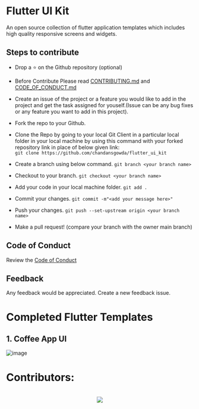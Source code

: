 # Flutter UI Kit

An open source collection of flutter application templates which includes high quality responsive screens and widgets.

## Steps to contribute
- Drop a :star: on the Github repository (optional)<br/>

- Before Contribute Please read [CONTRIBUTING.md](https://github.com/chandansgowda/flutter_ui_kit/blob/master/CONTRIBUTING.md) and [CODE_OF_CONDUCT.md](https://github.com/chandansgowda/flutter_ui_kit/blob/master/CODE_OF_CONDUCT.md)

- Create an issue of the project or a feature you would like to add in the project and get the task assigned for youself.(Issue can be any bug fixes or any feature you want to add in this project).

- Fork the repo to your Github.<br/>

- Clone the Repo by going to your local Git Client in a particular local folder in your local machine by using this command with your forked repository link in place of below given link: <br/>
  `git clone https://github.com/chandansgowda/flutter_ui_kit`
- Create a branch using below command.
  `git branch <your branch name>`
- Checkout to your branch.
  `git checkout <your branch name>`
- Add your code in your local machine folder.
  `git add . `
- Commit your changes.
  `git commit -m"<add your message here>"`
- Push your changes.
  `git push --set-upstream origin <your branch name>`

- Make a pull request! (compare your branch with the owner main branch)

## Code of Conduct 
Review the [Code of Conduct](CODE_OF_CONDUCT.md)

## Feedback 
Any feedback would be appreciated. Create a new feedback issue. 
<br>

# Completed Flutter Templates


## 1. Coffee App UI  

![image](https://user-images.githubusercontent.com/76849575/197053458-86c04c0e-db0b-48ee-bd92-2157b1121545.png)



# Contributors:
<br>
<div align="center">

<a href="https://github.com/chandansgowda/flutter_ui_kit/contributors">
  <img src="https://contrib.rocks/image?repo=chandansgowda/flutter_ui_kit&&max=817" />
</a>
</div>
